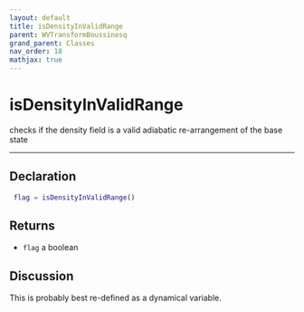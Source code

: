 ```yaml
---
layout: default
title: isDensityInValidRange
parent: WVTransformBoussinesq
grand_parent: Classes
nav_order: 18
mathjax: true
---
```


#  isDensityInValidRange

checks if the density field is a valid adiabatic re-arrangement of the base state


---

## Declaration
```matlab
 flag = isDensityInValidRange()
```
## Returns
+ `flag`  a boolean

## Discussion

  This is probably best re-defined as a dynamical variable.
 
    
